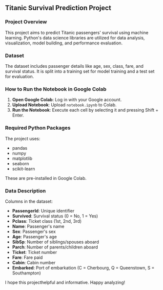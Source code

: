 ## Titanic Survival Prediction Project

### Project Overview
This project aims to predict Titanic passengers' survival using machine learning. Python's data science libraries are utilized for data analysis, visualization, model building, and performance evaluation.

### Dataset
The dataset includes passenger details like age, sex, class, fare, and survival status. It is split into a training set for model training and a test set for evaluation.

### How to Run the Notebook in Google Colab
1. **Open Google Colab**: Log in with your Google account.
2. **Upload Notebook**: Upload `notebook.ipynb` to Colab.
3. **Run the Notebook**: Execute each cell by selecting it and pressing Shift + Enter.

### Required Python Packages
The project uses:
- pandas
- numpy
- matplotlib
- seaborn
- scikit-learn

These are pre-installed in Google Colab.

### Data Description
Columns in the dataset:
- **PassengerId**: Unique identifier
- **Survived**: Survival status (0 = No, 1 = Yes)
- **Pclass**: Ticket class (1st, 2nd, 3rd)
- **Name**: Passenger's name
- **Sex**: Passenger's sex
- **Age**: Passenger's age
- **SibSp**: Number of siblings/spouses aboard
- **Parch**: Number of parents/children aboard
- **Ticket**: Ticket number
- **Fare**: Fare paid
- **Cabin**: Cabin number
- **Embarked**: Port of embarkation (C = Cherbourg, Q = Queenstown, S = Southampton)

I hope this projecthelpful and informative.
Happy analyzing!
